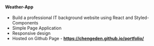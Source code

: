 #### Weather-App

- Build a professional IT background website using React and Styled-Components
- Simple Page Application
- Responsive design
- Hosted on Github Page - **https://chengeden.github.io/portfolio/**
